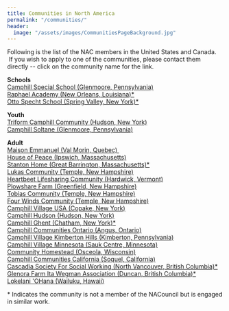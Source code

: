 ```yaml
---
title: Communities in North America
permalink: "/communities/"
header:
  image: "/assets/images/CommunitiesPageBackground.jpg"
---
```


Following is the list of the NAC members in the United States and Canada.  If you wish to apply to one of the communities, please contact them directly -- click on the community name for the link.


**S​chools**  
[Camphill Special School (Glenmoore, Pennsylvania)](http://camphillspecialschool.org)  
[Raphael Academy (New Orleans, Louisiana)\*](http://www.raphaelacademy.org)  
[Otto Specht School (Spring Valley, New York)\*](http://www.threefold.org/education/Otto_Specht_School/index.aspx)

**Youth**  
[Triform Camphill Community (Hudson, New York)](http://www.triform.org)  
[Camphill Soltane (Glenmoore, Pennsylvania)](http://camphillsoltane.org)

**Adult**  
[Maison Emmanuel (Val Morin, Quebec) ](http://maisonemmanuel.org)  
[House of Peace (Ipswich, Massachusetts)](http://houseofpeaceinc.org)  
[Stanton Home (Great Barrington, Massachusetts)\*](http://stantonhome.org)  
[Lukas Community (Temple, New Hampshire)](http://lukascommunity.org)  
[Heartbeet Lifesharing Community (Hardwick, Vermont)](http://heartbeet.org)  
[Plowshare Farm (Greenfield, New Hampshire)](http://plowsharefarm.org)  
[Tobias Community (Temple, New Hampshire)](http://tobiascommunity.org)  
[Four Winds Community (Temple, New Hampshire)](http://fourwindscommunitynh.org)  
[Camphill Village USA (Copake, New York)](http://camphillvillage.org)  
[Camphill Hudson (Hudson, New York)](http://camphillhudson.org)  
[Camphill Ghent (Chatham, New York)\*](http://camphillghent.org)  
[Camphill Communities Ontario (Angus, Ontario)](http://camphill.on.ca)  
[Camphill Village Kimberton Hills (Kimberton, Pennsylvania)](http://camphillkimberton.org)  
[Camphill Village Minnesota (Sauk Centre, Minnesota)](http://camphillmn.org)  
[Community Homestead (Osceola, Wisconsin)](http://communityhomestead.org)  
[Camphill Communities California (Soquel, California)](http://camphillca.org)  
[Cascadia Society For Social Working (North Vancouver, British Columbia)\*](http://cascadiasociety.org)  
[Glenora Farm Ita Wegman Association (Duncan, British Columbia)\*](http://glenorafarm.org)  
[Lokelani 'OHana (Wailuku, Hawaii)](http://lokelaniohana.org)


\* Indicates the community is not a member of the NACouncil but is engaged in similar work.
